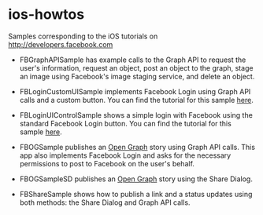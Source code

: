 ios-howtos
============

Samples corresponding to the iOS tutorials on http://developers.facebook.com

* FBGraphAPISample has example calls to the Graph API to request the user's information, request an object, post an object to the graph, stage an image using Facebook's image staging service, and delete an object.

* FBLoginCustomUISample implements Facebook Login using Graph API calls and a custom button. You can find the tutorial for this sample [here](https://developers.facebook.com/docs/ios/login-tutorial/#login-apicalls).

* FBLoginUIControlSample shows a simple login with Facebook using the standard Facebook Login button. You can find the tutorial for this sample [here](https://developers.facebook.com/docs/ios/login-tutorial/#login-button).

* FBOGSample publishes an [Open Graph](https://developers.facebook.com/products/open-graph/) story using Graph API calls. This app also implements Facebook Login and asks for the necessary permissions to post to Facebook on the user's behalf.

* FBOGSampleSD publishes an [Open Graph](https://developers.facebook.com/products/open-graph/) story using the Share Dialog. 

* FBShareSample shows how to publish a link and a status updates using both methods: the Share Dialog and Graph API calls. 







